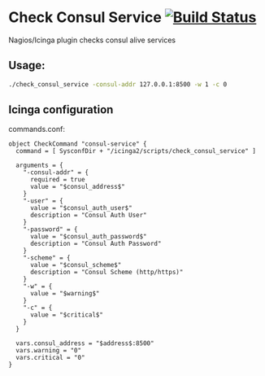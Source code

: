 # Check Consul Service [![Build Status](https://travis-ci.org/ujenmr/check-consul-service.svg?branch=master)](https://travis-ci.org/ujenmr/check-consul-service)

Nagios/Icinga plugin checks consul alive services

## Usage:
```bash
./check_consul_service -consul-addr 127.0.0.1:8500 -w 1 -c 0
```

## Icinga configuration

commands.conf:
```
object CheckCommand "consul-service" {
  command = [ SysconfDir + "/icinga2/scripts/check_consul_service" ]

  arguments = {
    "-consul-addr" = {
      required = true
      value = "$consul_address$"
    }
    "-user" = {
      value = "$consul_auth_user$"
      description = "Consul Auth User"
    }
    "-password" = {
      value = "$consul_auth_password$"
      description = "Consul Auth Password"
    }
    "-scheme" = {
      value = "$consul_scheme$"
      description = "Consul Scheme (http/https)"
    }
    "-w" = {
      value = "$warning$"
    }
    "-c" = {
      value = "$critical$"
    }
  }

  vars.consul_address = "$address$:8500"
  vars.warning = "0"
  vars.critical = "0"
}
```
